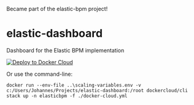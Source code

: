 Became part of the elastic-bpm project!

# elastic-dashboard
Dashboard for the Elastic BPM implementation

[![Deploy to Docker Cloud](https://files.cloud.docker.com/images/deploy-to-dockercloud.svg)](https://cloud.docker.com/stack/deploy/)

Or use the command-line:
```
docker run --env-file ..\scaling-variables.env -v c:/Users/Johannes/Projects/elastic-dashboard:/root dockercloud/cli stack up -n elasticbpm -f ./docker-cloud.yml
```
